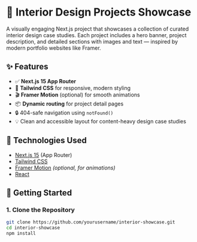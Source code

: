 # 🏡 Interior Design Projects Showcase

A visually engaging Next.js project that showcases a collection of curated interior design case studies. Each project includes a hero banner, project description, and detailed sections with images and text — inspired by modern portfolio websites like Framer.

## ✨ Features

- ✅ **Next.js 15 App Router**
- 🎨 **Tailwind CSS** for responsive, modern styling
- 🎬 **Framer Motion** (optional) for smooth animations
- 📦 **Dynamic routing** for project detail pages
- 🔒 404-safe navigation using `notFound()`
- 💡 Clean and accessible layout for content-heavy design case studies

## 🧠 Technologies Used

- [Next.js 15](https://nextjs.org/docs) (App Router)
- [Tailwind CSS](https://tailwindcss.com/)
- [Framer Motion](https://www.framer.com/motion/) _(optional, for animations)_
- [React](https://reactjs.org/)

## 🚀 Getting Started

### 1. Clone the Repository

```bash
git clone https://github.com/yourusername/interior-showcase.git
cd interior-showcase
npm install
```
